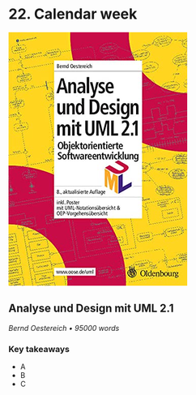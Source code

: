 # 22. Calendar week

![Analyse und Design mit UML 2.1](../assets/images/../covers/analyseUndDesign.jpg)

<h2>Analyse und Design mit UML 2.1</h2>

<p class="text-gray-light">
    <em>Bernd Oestereich • 95000 words</em>
</p>

<h3>Key takeaways</h3>

-   A
-   B
-   C
